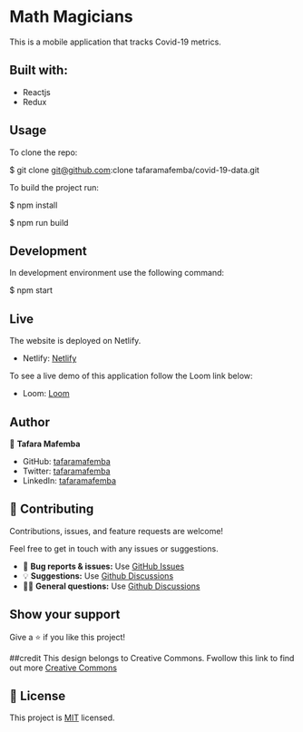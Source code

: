 # Math Magicians
This is a mobile application that tracks Covid-19 metrics.

## Built with:
 * Reactjs
 * Redux

## Usage
To clone the repo:

$ git clone git@github.com:clone tafaramafemba/covid-19-data.git


To build the project run:

$ npm install

$ npm run build

## Development

In development environment use the following command:

$ npm start

## Live

The website is deployed on Netlify.

* Netlify: [Netlify](https://626a6d509e960522d8b88852--fastidious-bonbon-e8db3d.netlify.app/)

 To see a live demo of this application follow the Loom link below:
 * Loom: [Loom](https://www.loom.com/share/a795832b10414446b9a1c6e52163d660)
## Author

👤 **Tafara Mafemba**
- GitHub: [tafaramafemba](https://github.com/tafaramafemba)
- Twitter: [tafaramafemba](https://twitter.com/the_real_you___)
- LinkedIn: [tafaramafemba](https://www.linkedin.com/in/tafara-mafemba/)

## 🤝 Contributing

Contributions, issues, and feature requests are welcome!

Feel free to get in touch with any issues or suggestions.

- 🐛 **Bug reports & issues:** Use [GitHub Issues](https://github.com/tafaramafemba/Covid-19-data/issues "Bugs & Issues")
- 💡 **Suggestions:** Use [Github Discussions](https://github.com/tafaramafemba/Covid-19-data/discussions "Suggestions")
- 🙋‍♀️ **General questions:** Use [Github Discussions](https://github.com/tafaramafemba/Covid-19-data/discussions "General Questions")

## Show your support

Give a ⭐️ if you like this project!

##credit
This design belongs to Creative Commons. Fwollow this link to find out more [Creative Commons](https://creativecommons.org/licenses/by-nc/4.0/)
## 📝 License

This project is [MIT](./LICENSE) licensed.
